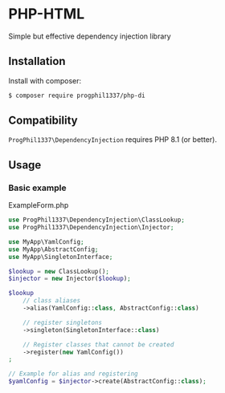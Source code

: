 # PHP-HTML
Simple but effective dependency injection library

## Installation

Install with composer:
```bash
$ composer require progphil1337/php-di
```

## Compatibility

`ProgPhil1337\DependencyInjection` requires PHP 8.1 (or better).

## Usage


### Basic example
ExampleForm.php
```php
use ProgPhil1337\DependencyInjection\ClassLookup;
use ProgPhil1337\DependencyInjection\Injector;

use MyApp\YamlConfig;
use MyApp\AbstractConfig;
use MyApp\SingletonInterface;

$lookup = new ClassLookup();
$injector = new Injector($lookup);

$lookup
    // class aliases
    ->alias(YamlConfig::class, AbstractConfig::class)

    // register singletons
    ->singleton(SingletonInterface::class)

    // Register classes that cannot be created
    ->register(new YamlConfig()) 
;

// Example for alias and registering
$yamlConfig = $injector->create(AbstractConfig::class);
```